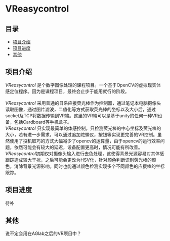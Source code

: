 # VReasycontrol

## 目录
* [项目介绍](#项目介绍)
* [项目进度](#项目进度)
* [其他](#其他)

<a name="项目介绍"></a>
## 项目介绍
*VReasycontrol* 是个数字图像处理的课程项目。一个基于OpenCV的虚拟现实体感定位程序。因为是课程项目，最终会止步于能用就行的阶段。<br>  
*VReasycontrol* 采用普通的日系应援荧光棒作为控制器，通过笔记本电脑摄像头读取图像，通过图片滤波，二值化等方式获取荧光棒的坐标以及大小后，通过socket及TCP将数据传输到VR端。这里的VR端可以是基于unity的任何一种VR设备，包括Cardboard等手机盒子。<br>
 *VReasycontrol* 只实现最简单的体感控制，只检测荧光棒的中心坐标及荧光棒的大小，若有进一步需求，可以通过追加陀螺仪，按钮等实现更完善的VR控制。虽然使用了投机取巧的方式大幅减少了opencv的运算量，由于opencv的运行效率问题，依然可能会有较大的延迟，设备配置更高时，情况可能有所改善。
  *VReasycontrol*初期仅对摄像头输入进行去色处理，这使得背景光源容易对其体感跟踪造成较大干扰，之后可能会更改为HSV化，针对颜色判断识别荧光棒的颜色，消除背景光源影响。同时也能通过颜色检测实现多个不同颜色的应援棒的坐标跟踪。
 <a name="项目进度"></a>
## 项目进度
 待补
 <a name="其他"></a>
## 其他
 说不定会用在AGlab之后的VR项目中？
